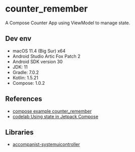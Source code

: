 # counter_remember

A Compose Counter App using ViewModel to manage state.

## Dev env

 - macOS 11.4 (Big Sur) x64
 - Android Studio Artic Fox Patch 2
 - Android SDK version 30
 - JDK: 11
 - Gradle: 7.0.2
 - Kotlin: 1.5.21
 - Compose: 1.0.2

 ## References

 - [compose example counter_remember](https://github.com/Snoy-Kuo/counter_remeber)
 - [codelab Using state in Jetpack Compose](https://developer.android.com/codelabs/jetpack-compose-state)

 ## Libraries

 - [accompanist-systemuicontroller](https://google.github.io/accompanist/systemuicontroller/)